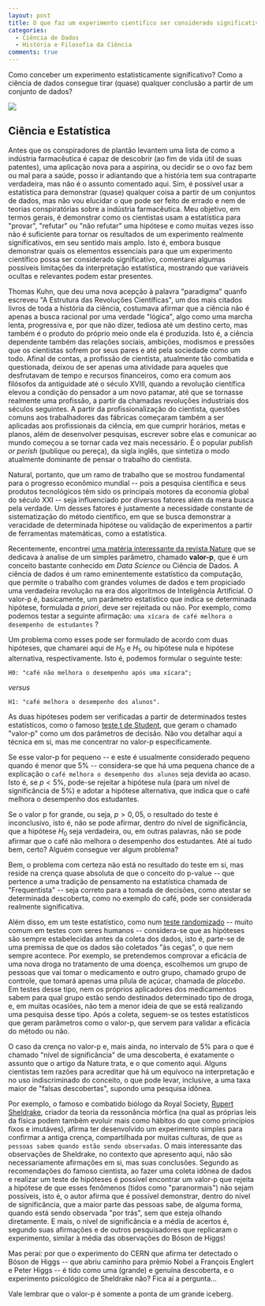 ```yaml
---
layout: post
title: O que faz um experimento cientifico ser considerado significativo?
categories:
  - Ciência de Dados
  - História e Filosofia da Ciência
comments: true
---
```


Como conceber um experimento estatisticamente significativo? Como a ciência de dados consegue tirar (quase) qualquer conclusão a partir de um conjunto de dados?

![](https://otelegrafo.com/images/p-value.png)

## Ciência e Estatística

 Antes que os conspiradores de plantão levantem uma lista de como a indústria farmacêutica é capaz de descobrir (ao fim de vida útil de suas patentes),  uma aplicação nova para a aspirina, ou decidir se o ovo faz bem ou mal para a saúde, posso ir adiantando que a história tem sua contraparte verdadeira, mas não é o assunto comentado aqui. Sim, é possível usar a estatística para demonstrar (quase) qualquer coisa a partir de um conjuntos de dados, mas não vou elucidar o que pode ser feito de errado e nem de teorias conspiratórias sobre a indústria farmacêutica. Meu objetivo, em termos gerais, é demonstrar como os cientistas usam a estatística para "provar", "refutar" ou "não refutar" uma hipótese e como muitas vezes isso não é suficiente para tornar os resultados de um experimento realmente significativos, em seu sentido mais amplo. Isto é, embora busque demonstrar quais os elementos essenciais para que um experimento científico possa ser considerado significativo, comentarei algumas possíveis limitações da interpretação estatística, mostrando que variáveis ocultas e relevantes podem estar presentes.

Thomas Kuhn, que deu uma nova acepção à palavra "paradigma" quanfo escreveu "A Estrutura das Revoluções Científicas", um dos mais citados livros de toda a história da ciência, costumava afirmar que a ciência não é apenas a busca racional por uma verdade "lógica", algo como uma marcha lenta, progressiva e, por que não dizer, tediosa até um destino certo, mas também é o produto do próprio meio onde ela é produzida. Isto é, a ciência dependente também das relações sociais, ambições, modismos e pressões que os cientistas sofrem por seus pares e até pela sociedade como um todo. Afinal de contas, a profissão de cientista, atualmente tão combatida e questionada, deixou de ser apenas uma atividade para aqueles que desfrutavam de tempo e recursos financeiros, como era comum aos filósofos da antiguidade até o século XVIII, quando a revolução científica elevou a condição do pensador a um novo patamar, até que se tornasse realmente uma profissão, a partir da chamadas revoluções industriais dos séculos seguintes. A partir da profissionalização do cientista, questões comuns aos trabalhadores das fábricas começaram também a ser aplicadas aos profissionais da ciência, em que cumprir horários, metas e planos, além de desenvolver pesquisas, escrever sobre elas e comunicar ao mundo começou a se tornar cada vez mais necessário. É o popular  *publish or perish* (publique ou pereça), da sigla inglês, que sintetiza o modo atualmente dominante de pensar o trabalho do cientista.  

Natural, portanto, que um ramo de trabalho que se mostrou fundamental para o progresso econômico mundial -- pois a pesquisa científica e seus produtos tecnológicos têm sido os principais motores da economia global do século XXI -- seja influenciado por diversos fatores além da mera busca pela verdade. Um desses fatores é justamente a necessidade constante de sistematização do método científico, em que se busca demonstrar a veracidade de determinada hipótese ou validação de experimentos a partir de ferramentas matemáticas, como a estatística.   

Recentemente, encontrei [uma matéria interessante da revista Nature](https://www.nature.com/articles/nature.2017.22375) que se dedicava à analise de um simples parâmetro, chamado **valor-p**, que é um conceito bastante conhecido em *Data Science* ou Ciência de Dados. A ciência de dados é um ramo eminentemente estatístico da computação, que permite o trabalho com grandes volumes de dados e tem propiciado uma verdadeira revolução na era dos algoritmos de Inteligência Artificial. O valor-p é, basicamente, um parâmetro estatístico que indica se determinada hipótese, formulada *a priori*, deve ser rejeitada ou não. Por exemplo, como podemos testar a seguinte afirmação: `uma xícara de café melhora o desempenho de estudantes` ?

Um problema como esses pode ser formulado de acordo com duas hipóteses, que chamarei aqui de $H_0$ e $H_1$, ou hipótese nula e hipótese alternativa, respectivamente. Isto é, podemos formular o seguinte teste:

    H0: "café não melhora o desempenho após uma xícara";

*versus*

    H1: "café melhora o desempenho dos alunos".

As duas hipóteses podem ser verificadas a partir de determinados testes estatísticos, como o famoso [teste t de Student](https://pt.wikipedia.org/wiki/Teste_t_de_Student), que geram o chamado "valor-p" como um dos parâmetros de decisão. Não vou detalhar aqui a técnica em si, mas me concentrar no valor-p especificamente.

Se esse valor-p for pequeno -- e  este é usualmente considerado pequeno quando é menor que 5% -- considera-se que há uma pequena chance de a explicação o `café melhora o desempenho dos alunos` seja devida ao acaso. Isto é, se $p<5\%$, pode-se rejeitar a hipótese nula (para um nível de significância de 5%) e adotar a hipótese alternativa, que indica que o café melhora o desempenho dos estudantes.

Se o valor p for grande, ou seja,  $p>0,05$, o resultado do teste é inconclusivo, isto é, não se pode afirmar, dentro do nível de significância, que a hipótese $H_0$ seja verdadeira, ou, em outras palavras, não se pode afirmar que o café não melhora o desempenho dos estudantes. Até aí tudo bem, certo? Alguém consegue ver algum problema?

Bem, o problema com certeza não está no resultado do teste em si, mas reside na crença quase absoluta de que o conceito do p-value -- que pertence a uma tradição de pensamento na estatística chamada de "Frequentista" -- seja correto para a tomada de decisões, como atestar se determinada descoberta, como no exemplo do café, pode ser considerada realmente significativa.

Além disso, em um teste estatístico, como num [teste randomizado](https://pt.wikipedia.org/wiki/Estudo_cl%C3%ADnico_randomizado_controlado) -- muito comum em testes com seres humanos -- considera-se que as hipóteses são sempre estabelecidas antes da coleta dos dados, isto é, parte-se de uma premissa de que os dados são coletados "às cegas", o que nem sempre acontece. Por exemplo, se pretendemos comprovar a eficácia de uma nova droga no tratamento de uma doença, escolhemos um grupo de pessoas que vai tomar o medicamento e outro grupo, chamado grupo de controle, que tomará apenas uma pílula de açúcar, chamada de *placebo*. Em testes desse tipo, nem os próprios aplicadores dos medicamentos sabem para qual grupo estão sendo destinados determinado tipo de droga, e, em muitas ocasiões, não tem a menor ideia de que se está realizando uma pesquisa desse tipo. Após a coleta, seguem-se os testes estatísticos que geram parâmetros como o valor-p, que servem para validar a eficácia do método ou não.

O caso da crença no valor-p e, mais ainda, no intervalo de $5\%$ para o que é chamado "nível de significância" de uma descoberta,  é exatamente o assunto que o artigo da Nature trata, e o que comento aqui. Alguns cientistas tem razões para acreditar que há um equívoco na interpretação e no uso indiscriminado do conceito, o que pode levar, inclusive, a uma taxa maior de "falsas descobertas", supondo uma pesquisa idônea.

Por exemplo, o famoso e combatido biólogo da Royal Society, [Rupert Sheldrake](https://www.sheldrake.org/), criador da teoria da ressonância mórfica (na qual as próprias leis da física podem também evoluir mais como hábitos do que como princípios fixos e imutáves), afirma ter desenvolvido um experimento simples para confirmar a antiga crença, compartilhada por muitas culturas, de que `as pessoas sabem quando estão sendo observadas`. O mais interessante das observações de Sheldrake, no contexto que apresento aqui, não são necessariamente afirmações em si, mas suas conclusões. Segundo as recomendações do famoso cientista, ao fazer uma coleta idônea de dados e realizar um teste de hipóteses é possível encontrar um valor-p que rejeita a hipótese de que esses fenômenos (tidos como "paranormais") não sejam possíveis, isto é, o autor afirma que é possível demonstrar, dentro do nível de significância, que a maior parte das pessoas sabe, de alguma forma, quando está sendo observada "por trás", sem que esteja olhando diretamente. E mais, o nível de significância e a média de acertos é, segundo suas afirmações e de outros pesquisadores que replicaram o experimento, similar à média das observações do Bóson de Higgs!

Mas peraí: por que o experimento do CERN que afirma ter detectado o Bóson de Higgs -- que abriu caminho para prêmio Nobel a François Englert e Peter Higgs -- é tido como uma (grande) e genuína descoberta, e o experimento psicológico de Sheldrake não? Fica aí a pergunta...  

Vale lembrar que o valor-p é somente a ponta de um grande iceberg.
